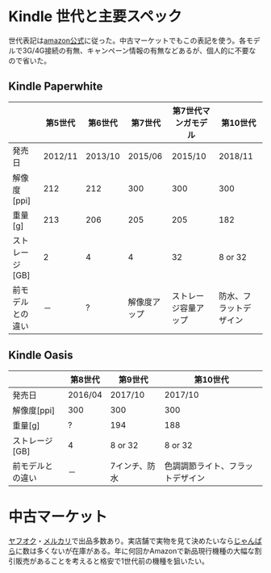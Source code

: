 
# Kindle 世代と主要スペック
世代表記は[amazon公式](https://www.amazon.co.jp/gp/help/customer/display.html/?nodeId=201263790)に従った。中古マーケットでもこの表記を使う。各モデルで3G/4G接続の有無、キャンペーン情報の有無などあるが、個人的に不要なので省いた。

## Kindle Paperwhite
|                 | 第5世代 | 第6世代 | 第7世代 | 第7世代マンガモデル | 第10世代 |
|-----------------|---------|---------|---------|---------------------|----------|
| 発売日          | 2012/11 | 2013/10 | 2015/06 | 2015/10             | 2018/11  |
| 解像度[ppi]     | 212     | 212     | 300     | 300                 | 300      |
| 重量[g]         | 213     | 206     | 205     | 205                 | 182      |
| ストレージ[GB]  | 2       | 4       | 4       | 32                  | 8 or 32  |
| 前モデルとの違い | －      | ?       |  解像度アップ | ストレージ容量アップ | 防水、フラットデザイン  |


## Kindle Oasis
|                 | 第8世代 | 第9世代 | 第10世代 |
|-----------------|---------|---------|---------|
| 発売日          | 2016/04 | 2017/10 | 2017/10 |
| 解像度[ppi]     | 300     | 300     | 300     |
| 重量[g]         | ?     | 194     | 188     |
| ストレージ[GB]  | 4       | 8 or 32 | 8 or 32 |
| 前モデルとの違い | －      | 7インチ、防水   | 色調調節ライト、フラットデザイン |

# 中古マーケット
[ヤフオク](https://auctions.yahoo.co.jp/)・[メルカリ](https://www.mercari.com/)で出品多数あり。実店舗で実物を見て決めたいなら[じゃんぱら](http://www.janpara.co.jp/)に数は多くないが在庫がある。年に何回かAmazonで新品現行機種の大幅な割引販売があることを考えると格安で1世代前の機種を狙いたい。
